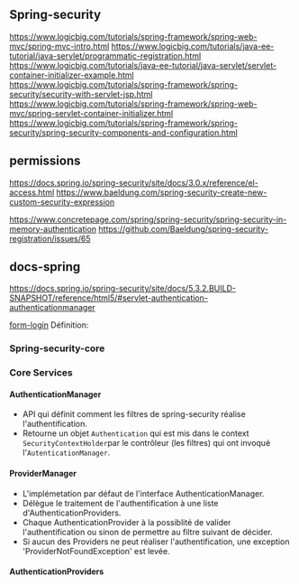 ## Spring-security

https://www.logicbig.com/tutorials/spring-framework/spring-web-mvc/spring-mvc-intro.html
https://www.logicbig.com/tutorials/java-ee-tutorial/java-servlet/programmatic-registration.html
https://www.logicbig.com/tutorials/java-ee-tutorial/java-servlet/servlet-container-initializer-example.html
https://www.logicbig.com/tutorials/spring-framework/spring-security/security-with-servlet-jsp.html
https://www.logicbig.com/tutorials/spring-framework/spring-web-mvc/spring-servlet-container-initializer.html
https://www.logicbig.com/tutorials/spring-framework/spring-security/spring-security-components-and-configuration.html

## permissions
https://docs.spring.io/spring-security/site/docs/3.0.x/reference/el-access.html
https://www.baeldung.com/spring-security-create-new-custom-security-expression

https://www.concretepage.com/spring/spring-security/spring-security-in-memory-authentication
https://github.com/Baeldung/spring-security-registration/issues/65

## docs-spring
https://docs.spring.io/spring-security/site/docs/5.3.2.BUILD-SNAPSHOT/reference/html5/#servlet-authentication-authenticationmanager

[form-login](https://www.baeldung.com/spring-security-login)
Définition:

### Spring-security-core

### Core Services

#### AuthenticationManager

* API qui définit comment les filtres de spring-security réalise l'authentification.
* Retourne un objet `Authentication` qui est mis dans le context `SecurityContextHolder`par le contrôleur (les filtres) qui ont invoqué l'`AutenticationManager`.


#### ProviderManager
* L'implémetation par défaut de l'interface AuthenticationManager.
* Délègue le traitement de l'authentification à une liste d'AuthenticationProviders.
* Chaque AuthenticationProvider à la possiblité de valider l'authentification ou sinon de permettre au filtre suivant de décider.
* Si aucun des Providers ne peut réaliser l'authentification, une exception 'ProviderNotFoundException' est levée.

#### AuthenticationProviders
